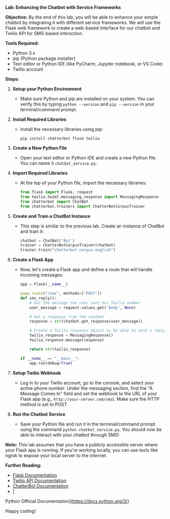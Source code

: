 **Lab: Enhancing the Chatbot with Service Frameworks**

**Objective:** By the end of this lab, you will be able to enhance your simple chatbot by integrating it with different service frameworks. We will use the Flask web framework to create a web-based interface for our chatbot and Twilio API for SMS-based interaction.

**Tools Required:**
- Python 3.x
- pip (Python package installer)
- Text editor or Python IDE (like PyCharm, Jupyter notebook, or VS Code)
- Twilio account

**Steps:**

1. **Setup your Python Environment**
   - Make sure Python and pip are installed on your system. You can verify this by typing `python --version` and `pip --version` in your terminal/command prompt.

2. **Install Required Libraries**
   - Install the necessary libraries using pip:
     ```
     pip install chatterbot flask twilio
     ```

3. **Create a New Python File**
   - Open your text editor or Python IDE and create a new Python file. You can name it `chatbot_service.py`.

4. **Import Required Libraries**
   - At the top of your Python file, import the necessary libraries:
     ```python
     from flask import Flask, request
     from twilio.twiml.messaging_response import MessagingResponse
     from chatterbot import ChatBot
     from chatterbot.trainers import ChatterBotCorpusTrainer
     ```

5. **Create and Train a ChatBot Instance**
   - This step is similar to the previous lab. Create an instance of ChatBot and train it:
     ```python
     chatbot = ChatBot('Bot')
     trainer = ChatterBotCorpusTrainer(chatbot)
     trainer.train("chatterbot.corpus.english")
     ```

6. **Create a Flask App**
   - Now, let's create a Flask app and define a route that will handle incoming messages:
     ```python
     app = Flask(__name__)

     @app.route("/sms", methods=['POST'])
     def sms_reply():
         # Get the message the user sent our Twilio number
         user_message = request.values.get('Body', None)

         # Get a response from the chatbot
         response = str(chatbot.get_response(user_message))

         # Create a Twilio response object to be able to send a reply back (as an SMS)
         twilio_response = MessagingResponse()
         twilio_response.message(response)

         return str(twilio_response)

     if __name__ == "__main__":
         app.run(debug=True)
     ```

7. **Setup Twilio Webhook**
   - Log in to your Twilio account, go to the console, and select your active phone number. Under the messaging section, find the "A Message Comes In" field and set the webhook to the URL of your Flask app (e.g., `http://your-server.com/sms`). Make sure the HTTP method is set to POST.

8. **Run the Chatbot Service**
   - Save your Python file and run it in the terminal/command prompt using the command `python chatbot_service.py`. You should now be able to interact with your chatbot through SMS!

**Note:** This lab assumes that you have a publicly accessible server where your Flask app is running. If you're working locally, you can use tools like ngrok to expose your local server to the internet.

**Further Reading:**
- [Flask Documentation](https://flask.palletsprojects.com/en/2.0.x/)
- [Twilio API Documentation](https://www.twilio.com/docs/quickstart)
- [ChatterBot Documentation](https://chatterbot.readthedocs.io/en/stable/)
- [

Python Official Documentation](https://docs.python.org/3/)

Happy coding!